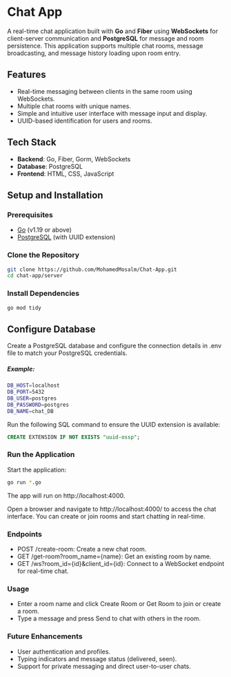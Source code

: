 # Chat App

A real-time chat application built with **Go** and **Fiber** using **WebSockets** for client-server communication and **PostgreSQL** for message and room persistence. This application supports multiple chat rooms, message broadcasting, and message history loading upon room entry.

## Features

- Real-time messaging between clients in the same room using WebSockets.
- Multiple chat rooms with unique names.
- Simple and intuitive user interface with message input and display.
- UUID-based identification for users and rooms.

## Tech Stack

- **Backend**: Go, Fiber, Gorm, WebSockets
- **Database**: PostgreSQL
- **Frontend**: HTML, CSS, JavaScript

## Setup and Installation

### Prerequisites

- [Go](https://golang.org/doc/install) (v1.19 or above)
- [PostgreSQL](https://www.postgresql.org/download/) (with UUID extension)

### Clone the Repository


```bash
git clone https://github.com/MohamedMosalm/Chat-App.git
cd chat-app/server
```

### Install Dependencies

```bash
go mod tidy
```

## Configure Database

Create a PostgreSQL database and configure the connection details in .env file to match your PostgreSQL credentials.

##### Example:

```bash
DB_HOST=localhost
DB_PORT=5432
DB_USER=postgres
DB_PASSWORD=postgres
DB_NAME=chat_DB
```

Run the following SQL command to ensure the UUID extension is available:

```sql
CREATE EXTENSION IF NOT EXISTS "uuid-ossp";
```

### Run the Application

Start the application:

```bash
go run *.go
```
The app will run on http://localhost:4000.

Open a browser and navigate to http://localhost:4000/ to access the chat interface. You can create or join rooms and start chatting in real-time.

### Endpoints
- POST /create-room: Create a new chat room.
- GET /get-room?room_name={name}: Get an existing room by name.
- GET /ws?room_id={id}&client_id={id}: Connect to a WebSocket endpoint for real-time chat.

### Usage
- Enter a room name and click Create Room or Get Room to join or create a room.
- Type a message and press Send to chat with others in the room.

### Future Enhancements
- User authentication and profiles.
- Typing indicators and message status (delivered, seen).
- Support for private messaging and direct user-to-user chats.